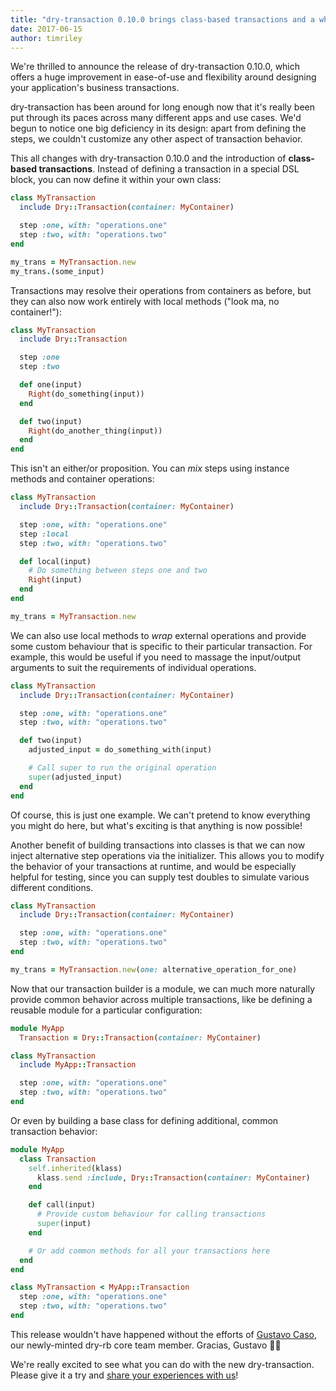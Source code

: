 ```yaml
---
title: "dry-transaction 0.10.0 brings class-based transactions and a whole new level of flexibility"
date: 2017-06-15
author: timriley
---
```


We're thrilled to announce the release of dry-transaction 0.10.0, which offers a huge improvement in ease-of-use and flexibility around designing your application's business transactions.

dry-transaction has been around for long enough now that it's really been put through its paces across many different apps and use cases. We'd begun to notice one big deficiency in its design: apart from defining the steps, we couldn't customize any other aspect of transaction behavior.

This all changes with dry-transaction 0.10.0 and the introduction of **class-based transactions**. Instead of defining a transaction in a special DSL block, you can now define it within your own class:

```ruby
class MyTransaction
  include Dry::Transaction(container: MyContainer)

  step :one, with: "operations.one"
  step :two, with: "operations.two"
end

my_trans = MyTransaction.new
my_trans.(some_input)
```

Transactions may resolve their operations from containers as before, but they can also now work entirely with local methods ("look ma, no container!"):

```ruby
class MyTransaction
  include Dry::Transaction

  step :one
  step :two

  def one(input)
    Right(do_something(input))
  end

  def two(input)
    Right(do_another_thing(input))
  end
end
```

This isn't an either/or proposition. You can _mix_ steps using instance methods and container operations:

```ruby
class MyTransaction
  include Dry::Transaction(container: MyContainer)

  step :one, with: "operations.one"
  step :local
  step :two, with: "operations.two"

  def local(input)
    # Do something between steps one and two
    Right(input)
  end
end

my_trans = MyTransaction.new
```

We can also use local methods to _wrap_ external operations and provide some custom behaviour that is specific to their particular transaction. For example, this would be useful if you need to massage the input/output arguments to suit the requirements of individual operations.

```ruby
class MyTransaction
  include Dry::Transaction(container: MyContainer)

  step :one, with: "operations.one"
  step :two, with: "operations.two"

  def two(input)
    adjusted_input = do_something_with(input)

    # Call super to run the original operation
    super(adjusted_input)
  end
end
```

Of course, this is just one example. We can't pretend to know everything you might do here, but what's exciting is that anything is now possible!

Another benefit of building transactions into classes is that we can now inject alternative step operations via the initializer. This allows you to modify the behavior of your transactions at runtime, and would be especially helpful for testing, since you can supply test doubles to simulate various different conditions.

```ruby
class MyTransaction
  include Dry::Transaction(container: MyContainer)

  step :one, with: "operations.one"
  step :two, with: "operations.two"
end

my_trans = MyTransaction.new(one: alternative_operation_for_one)
```

Now that our transaction builder is a module, we can much more naturally provide common behavior across multiple transactions, like be defining a reusable module for a particular configuration:

```ruby
module MyApp
  Transaction = Dry::Transaction(container: MyContainer)

class MyTransaction
  include MyApp::Transaction

  step :one, with: "operations.one"
  step :two, with: "operations.two"
end
```

Or even by building a base class for defining additional, common transaction behavior:

```ruby
module MyApp
  class Transaction
    self.inherited(klass)
      klass.send :include, Dry::Transaction(container: MyContainer)
    end

    def call(input)
      # Provide custom behaviour for calling transactions
      super(input)
    end

    # Or add common methods for all your transactions here
  end
end

class MyTransaction < MyApp::Transaction
  step :one, with: "operations.one"
  step :two, with: "operations.two"
end
```

This release wouldn't have happened without the efforts of [Gustavo Caso](https://github.com/GustavoCaso), our newly-minted dry-rb core team member. Gracias, Gustavo 🙏🏻

We're really excited to see what you can do with the new dry-transaction. Please give it a try and [share your experiences with us](http://discuss.dry-rb.org)!

